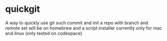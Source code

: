 # quickgit
A way to quickly use git such commit and init a repo with branch and remote set will be on homebrew and a script installer currently only for mac and linux (only tested on codespace)
